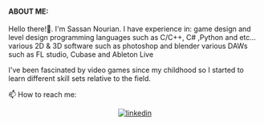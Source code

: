 #### ABOUT ME:
Hello there!👋. I'm Sassan Nourian.
I have experience in:
game design and level design
programming languages such as C/C++, C# ,Python and etc...
various 2D & 3D software such as photoshop and blender
various DAWs such as FL studio, Cubase and Ableton Live

I've been fascinated by video games since my childhood so I started to learn different skill sets relative to the field.

📫 How to reach me:
<div align="center">
  <a href="https://www.linkedin.com/in/sassan-nourian-aa057128b" target="_blank">
  <img align="center" src="https://img.shields.io/badge/sassan-nourian-blue?style=flat-square&logo=Linkedin&logoColor=white&link=https://www.linkedin.com/in/sassan-nourian-aa057128b" alt="linkedin"/>
  </a>
</div>

<!--
- 🔭 I’m currently working on ...
- 🌱 I’m currently learning ...
- 👯 I’m looking to collaborate on ...
- 🤔 I’m looking for help with ...
- 💬 Ask me about ...
-  ...
- 😄 Pronouns: ...
- ⚡ Fun fact: ...
-->
